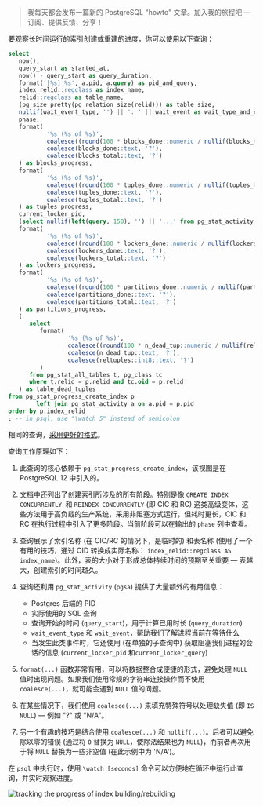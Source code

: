 > 我每天都会发布一篇新的 PostgreSQL "howto" 文章。加入我的旅程吧 — 订阅、提供反馈、分享！

要观察长时间运行的索引创建或重建的进度，你可以使用以下查询：

~~~sql
select
   now(),
   query_start as started_at,
   now() - query_start as query_duration,
   format('[%s] %s', a.pid, a.query) as pid_and_query,
   index_relid::regclass as index_name,
   relid::regclass as table_name,
   (pg_size_pretty(pg_relation_size(relid))) as table_size,
   nullif(wait_event_type, '') || ': ' || wait_event as wait_type_and_event,
   phase,
   format(
           '%s (%s of %s)',
           coalesce((round(100 * blocks_done::numeric / nullif(blocks_total, 0), 2))::text || '%', 'N/A'),
           coalesce(blocks_done::text, '?'),
           coalesce(blocks_total::text, '?')
   ) as blocks_progress,
   format(
           '%s (%s of %s)',
           coalesce((round(100 * tuples_done::numeric / nullif(tuples_total, 0), 2))::text || '%', 'N/A'),
           coalesce(tuples_done::text, '?'),
           coalesce(tuples_total::text, '?')
   ) as tuples_progress,
   current_locker_pid,
   (select nullif(left(query, 150), '') || '...' from pg_stat_activity a where a.pid = current_locker_pid) as current_locker_query,
   format(
           '%s (%s of %s)',
           coalesce((round(100 * lockers_done::numeric / nullif(lockers_total, 0), 2))::text || '%', 'N/A'),
           coalesce(lockers_done::text, '?'),
           coalesce(lockers_total::text, '?')
   ) as lockers_progress,
   format(
           '%s (%s of %s)',
           coalesce((round(100 * partitions_done::numeric / nullif(partitions_total, 0), 2))::text || '%', 'N/A'),
           coalesce(partitions_done::text, '?'),
           coalesce(partitions_total::text, '?')
   ) as partitions_progress,
   (
      select
         format(
                 '%s (%s of %s)',
                 coalesce((round(100 * n_dead_tup::numeric / nullif(reltuples::numeric, 0), 2))::text || '%', 'N/A'),
                 coalesce(n_dead_tup::text, '?'),
                 coalesce(reltuples::int8::text, '?')
         )
      from pg_stat_all_tables t, pg_class tc
      where t.relid = p.relid and tc.oid = p.relid
   ) as table_dead_tuples
from pg_stat_progress_create_index p
        left join pg_stat_activity a on a.pid = p.pid
order by p.index_relid
; -- in psql, use "\watch 5" instead of semicolon
~~~

相同的查询，[采用更好的格式](https://gitlab.com/-/snippets/2138417)。

查询工作原理如下：

1. 此查询的核心依赖于 `pg_stat_progress_create_index`，该视图是在 PostgreSQL 12 中引入的。
2. 文档中还列出了创建索引所涉及的所有阶段。特别是像 `CREATE INDEX CONCURRENTLY `和 `REINDEX CONCURRENTLY` (即 CIC 和 RC) 这类高级变体，这些方法用于高负载的生产系统，采用非阻塞方式运行，但耗时更长，CIC 和 RC 在执行过程中引入了更多阶段。当前阶段可以在输出的 `phase` 列中查看。
3. 查询展示了索引名称 (在 CIC/RC 的情况下，是临时的) 和表名称 (使用了一个有用的技巧，通过 OID 转换成实际名称： `index_relid::regclass AS index_name`)。此外，表的大小对于形成总体持续时间的预期至关重要 — 表越大，创建索引的时间越久。
4. 查询还利用 `pg_stat_activity` (`pgsa`) 提供了大量额外的有用信息：
   - Postgres 后端的 PID
   - 实际使用的 SQL 查询
   - 查询开始的时间 (`query_start`)，用于计算已用时长 (`query_duration`)
   - `wait_event_type` 和 `wait_event`，帮助我们了解进程当前在等待什么
   - 当发生此类事件时，它还使用 (在单独的子查询中) 获取阻塞我们进程的会话的信息 (`current_locker_pid` 和`current_locker_query`)

5. `format(...)` 函数非常有用，可以将数据整合成便捷的形式，避免处理 `NULL` 值时出现问题。如果我们使用常规的字符串连接操作而不使用 `coalesce(...)`，就可能会遇到 `NULL` 值的问题。
6. 在某些情况下，我们使用 `coalesce(...)` 来填充特殊符号以处理缺失值 (即 `IS NULL`) — 例如 "?" 或 "N/A"。
7. 另一个有趣的技巧是结合使用 `coalesce(...)` 和 `nullif(...)`。后者可以避免除以零的错误 (通过将 `0` 替换为 `NULL`，使除法结果也为 `NULL`)，而前者再次用于将 `NULL` 替换为一些非空值 (在此示例中为 'N/A')。

在 `psql` 中执行时，使用 `\watch [seconds]` 命令可以方便地在循环中运行此查询，并实时观察进度。

![tracking the progress of index building/rebuilding](https://gitlab.com/postgres-ai/postgresql-consulting/postgres-howtos/-/raw/main/files/0015_reindex.gif)